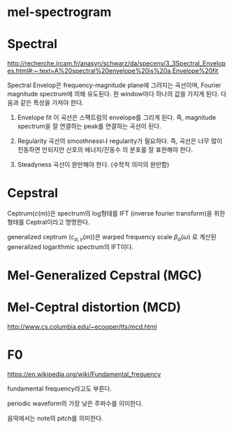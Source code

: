 


# mel-spectrogram

# Spectral

http://recherche.ircam.fr/anasyn/schwarz/da/specenv/3_3Spectral_Envelopes.html#:~:text=A%20spectral%20envelope%20is%20a,Envelope%20fit

Spectral Envelop은 frequency-magnitude plane에 그려지는 곡선이며, Fourier magnitude spectrum에 의해 유도된다. 한 window마다 하나의 값을 가지게 된다. 다음과 같은 특성을 가져야 한다.

1. Envelope fit
   이 곡선은 스팩트럼의 envelope를 그리게 된다. 즉, magnitude spectrum을 잘 연결하는 peak를 연결하는 곡선이 된다. 

2. Regularity
   곡선의 smoothness나 regularity가 필요하다. 즉, 곡선은 너무 많이 진동하면 안되지만 신호의 에너지/진동수 의 분포를 잘 표현해야 한다.

3. Steadyness
   곡선이 완만해야 한다. (수학적 의미의 완만함) 
   

# Cepstral

Ceptrum($c(m)$)은 spectrum의 log형태를 IFT (inverse fourier transform)을 취한 형태를 Ceptral이라고 명명한다.

generalized ceptrum ($c_{\alpha, \gamma}(m)$)은 warped frequency scale $\beta_\alpha(\omega)$ 로 계산된 generalized logarithmic spectrum의 IFT이다.

# Mel-Generalized Cepstral (MGC)


# Mel-Ceptral distortion (MCD)
http://www.cs.columbia.edu/~ecooper/tts/mcd.html


# F0

https://en.wikipedia.org/wiki/Fundamental_frequency


fundamental frequency라고도 부른다. 

periodic waveform의 가장 낮은 주파수를 의미한다.

음악에서는 note의 pitch를 의미한다.